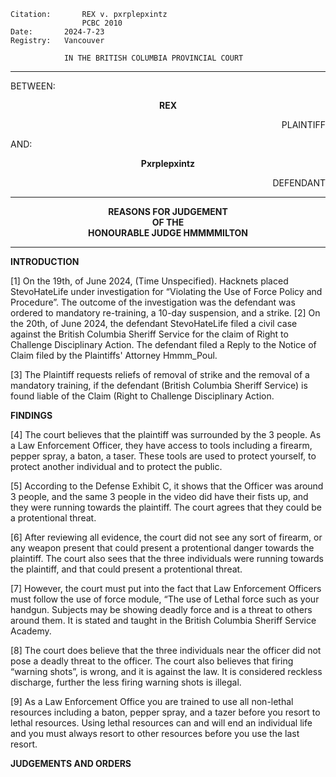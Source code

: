 	Citation:       REX v. pxrplepxintz
                	PCBC 2010
	Date:		2024-7-23
	Registry:	Vancouver

				IN THE BRITISH COLUMBIA PROVINCIAL COURT
</b></i>

---

BETWEEN:
<p align="center"><b>		REX				</b>
<p align="right">		PLAINTIFF
<p>				AND:
<p align="center"><b>	Pxrplepxintz			</b>
<p align="right">		DEFENDANT

---
	
<p align="center"><b>		
				REASONS FOR JUDGEMENT
<br>				OF THE
<br>				HONOURABLE JUDGE HMMMMILTON

</b>

---

**INTRODUCTION**

[1] On the 19th, of June 2024, (Time Unspecified). Hacknets placed StevoHateLife under investigation for “Violating the Use of Force Policy and Procedure”. The outcome of the investigation was the defendant was ordered to mandatory re-training, a 10-day suspension, and a strike.
[2] On the 20th, of June 2024, the defendant StevoHateLife filed a civil case against the British Columbia Sheriff Service for the claim of Right to Challenge Disciplinary Action. The defendant filed a Reply to the Notice of Claim filed by the Plaintiffs' Attorney Hmmm_Poul.

[3] The Plaintiff requests reliefs of removal of strike and the removal of a mandatory training, if the defendant (British Columbia Sheriff Service) is found liable of the Claim (Right to Challenge Disciplinary Action.

**FINDINGS**

[4] The court believes that the plaintiff was surrounded by the 3 people. As a Law Enforcement Officer, they have access to tools including a firearm, pepper spray, a baton, a taser. These tools are used to protect yourself, to protect another individual and to protect the public.
 
[5] According to the Defense Exhibit C, it shows that the Officer was around 3 people, and the same 3 people in the video did have their fists up, and they were running towards the plaintiff. The court agrees that they could be a protentional threat.
 
[6] After reviewing all evidence, the court did not see any sort of firearm, or any weapon present that could present a protentional danger towards the plaintiff. The court also sees that the three individuals were running towards the plaintiff, and that could present a protentional threat.
 
[7] However, the court must put into the fact that Law Enforcement Officers must follow the use of force module, “The use of Lethal force such as your handgun. Subjects may be showing deadly force and is a threat to others around them. It is stated and taught in the British Columbia Sheriff Service Academy.
 
[8] The court does believe that the three individuals near the officer did not pose a deadly threat to the officer. The court also believes that firing “warning shots”, is wrong, and it is against the law. It is considered reckless discharge, further the less firing warning shots is illegal.
 
[9] As a Law Enforcement Office you are trained to use all non-lethal resources including a baton, pepper spray, and a tazer before you resort to lethal resources. Using lethal resources can and will end an individual life and you must always resort to other resources before you use the last resort.

**JUDGEMENTS AND ORDERS**
